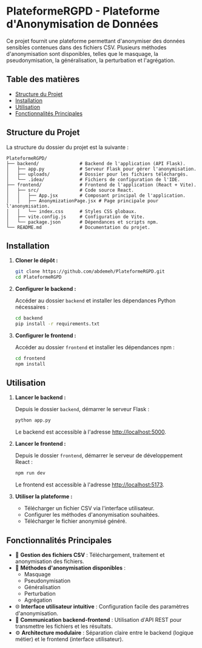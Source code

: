 # PlateformeRGPD - Plateforme d'Anonymisation de Données

Ce projet fournit une plateforme permettant d'anonymiser des données sensibles contenues dans des fichiers CSV. Plusieurs méthodes d'anonymisation sont disponibles, telles que le masquage, la pseudonymisation, la généralisation, la perturbation et l'agrégation.

## Table des matières

- [Structure du Projet](#structure-du-projet)
- [Installation](#installation)
- [Utilisation](#utilisation)
- [Fonctionnalités Principales](#fonctionnalités-principales)

## Structure du Projet

La structure du dossier du projet est la suivante :

```
PlateformeRGPD/
├── backend/               # Backend de l'application (API Flask).
│   ├── app.py             # Serveur Flask pour gérer l'anonymisation.
│   ├── uploads/           # Dossier pour les fichiers téléchargés.
│   └── .idea/             # Fichiers de configuration de l'IDE.
├── frontend/              # Frontend de l'application (React + Vite).
│   ├── src/               # Code source React.
│   │   ├── App.jsx        # Composant principal de l'application.
│   │   ├── AnonymizationPage.jsx # Page principale pour l'anonymisation.
│   │   └── index.css      # Styles CSS globaux.
│   ├── vite.config.js     # Configuration de Vite.
│   └── package.json       # Dépendances et scripts npm.
└── README.md              # Documentation du projet.
```

## Installation

1. **Cloner le dépôt :**

    ```bash
    git clone https://github.com/abdemeh/PlateformeRGPD.git
    cd PlateformeRGPD
    ```

2. **Configurer le backend :**

    Accéder au dossier `backend` et installer les dépendances Python nécessaires :

    ```bash
    cd backend
    pip install -r requirements.txt
    ```

3. **Configurer le frontend :**

    Accéder au dossier `frontend` et installer les dépendances npm :

    ```bash
    cd frontend
    npm install
    ```

## Utilisation

1. **Lancer le backend :**

    Depuis le dossier `backend`, démarrer le serveur Flask :

    ```bash
    python app.py
    ```

    Le backend est accessible à l'adresse [http://localhost:5000](http://localhost:5000).

2. **Lancer le frontend :**

    Depuis le dossier `frontend`, démarrer le serveur de développement React :

    ```bash
    npm run dev
    ```

    Le frontend est accessible à l'adresse [http://localhost:5173](http://localhost:5173).

3. **Utiliser la plateforme :**

    - Télécharger un fichier CSV via l'interface utilisateur.
    - Configurer les méthodes d'anonymisation souhaitées.
    - Télécharger le fichier anonymisé généré.

## Fonctionnalités Principales

- 📂 **Gestion des fichiers CSV** : Téléchargement, traitement et anonymisation des fichiers.
- 🔐 **Méthodes d'anonymisation disponibles** :
  - Masquage
  - Pseudonymisation
  - Généralisation
  - Perturbation
  - Agrégation
- 🌐 **Interface utilisateur intuitive** : Configuration facile des paramètres d'anonymisation.
- 🔄 **Communication backend-frontend** : Utilisation d'API REST pour transmettre les fichiers et les résultats.
- ⚙️ **Architecture modulaire** : Séparation claire entre le backend (logique métier) et le frontend (interface utilisateur).